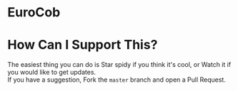 # EuroCob





# How Can I Support This?
The easiest thing you can do is Star spidy if you think it's cool, or Watch it if you would like to get updates.<br>
If you have a suggestion, Fork the `master` branch and open a Pull Request.

